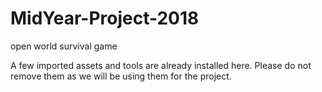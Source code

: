 # MidYear-Project-2018
open world survival game 

A few imported assets and tools are already installed here. Please do not remove them as we will be using them for the project.
